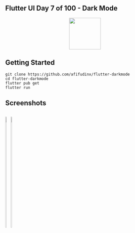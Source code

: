 ## Flutter UI Day 7 of 100 - Dark Mode
<p align="center">
  <img src="https://avatars.githubusercontent.com/u/94339143?v=4" width=100/>
</p>

## Getting Started

```
git clone https://github.com/afifudinx/flutter-darkmode
cd flutter-darkmode
flutter pub get
flutter run
```

## Screenshots
<p style="float: left;">
  <img src="https://github.com/afifudinx/Flutter-Example/tree/main/Old/flutter-darkmode/blob/main/screenshots/1.png" width="30%"/>
  <img src="https://github.com/afifudinx/Flutter-Example/tree/main/Old/flutter-darkmode/blob/main/screenshots/2.png" width="30%"/>
</p>
